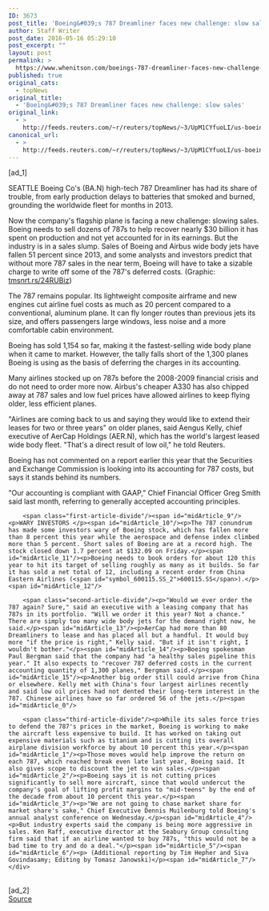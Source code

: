 ```yaml
---
ID: 3673
post_title: 'Boeing&#039;s 787 Dreamliner faces new challenge: slow sales'
author: Staff Writer
post_date: 2016-05-16 05:29:10
post_excerpt: ""
layout: post
permalink: >
  https://www.whenitson.com/boeings-787-dreamliner-faces-new-challenge-slow-sales/
published: true
original_cats:
  - topNews
original_title:
  - 'Boeing&#039;s 787 Dreamliner faces new challenge: slow sales'
original_link:
  - >
    http://feeds.reuters.com/~r/reuters/topNews/~3/UpM1CYfuoLI/us-boeing-787-sales-analysis-idUSKCN0Y70E8
canonical_url:
  - >
    http://feeds.reuters.com/~r/reuters/topNews/~3/UpM1CYfuoLI/us-boeing-787-sales-analysis-idUSKCN0Y70E8
---
```

 [ad_1]
<br><div id="articleText">
<span id="midArticle_start"/>

<span id="midArticle_0"/><span class="focusParagraph" readability="5"><p><span class="articleLocation">SEATTLE</span> Boeing Co's (<span id="symbol_BA.N_0">BA.N</span>) high-tech 787 Dreamliner has had its share of trouble, from early production delays to batteries that smoked and burned, grounding the worldwide fleet for months in 2013. </p></span><span id="midArticle_1"/><p>Now the company's flagship plane is facing a new challenge: slowing sales. Boeing needs to sell dozens of 787s to help recover nearly $30 billion it has spent on production and not yet accounted for in its earnings. But the industry is in a sales slump. Sales of Boeing and Airbus wide body jets have fallen 51 percent since 2013, and some analysts and investors predict that without more 787 sales in the near term, Boeing will have to take a sizable charge to write off some of the 787's deferred costs. (Graphic: <a href="http://tmsnrt.rs/24RUBiz">tmsnrt.rs/24RUBiz</a>)</p><span id="midArticle_2"/><p>The 787 remains popular. Its lightweight composite airframe and new engines cut airline fuel costs as much as 20 percent compared to a conventional, aluminum plane. It can fly longer routes than previous jets its size, and offers passengers large windows, less noise and a more comfortable cabin environment.</p><span id="midArticle_3"/><p>Boeing has sold 1,154 so far, making it the fastest-selling wide body plane when it came to market. However, the tally falls short of the 1,300 planes Boeing is using as the basis of deferring the charges in its accounting. </p><span id="midArticle_4"/><p>Many airlines stocked up on 787s before the 2008-2009 financial crisis and do not need to order more now. Airbus's cheaper A330 has also chipped away at 787 sales and low fuel prices have allowed airlines to keep flying older, less efficient planes.</p><span id="midArticle_5"/><p>"Airlines are coming back to us and saying they would like to extend their leases for two or three years" on older planes, said Aengus Kelly, chief executive of AerCap Holdings (<span id="symbol_AER.N_1">AER.N</span>), which has the world's largest leased wide body fleet. "That's a direct result of low oil," he told Reuters.</p><span id="midArticle_6"/><p>Boeing has not commented on a report earlier this year that the Securities and Exchange Commission is looking into its accounting for 787 costs, but says it stands behind its numbers. </p><span id="midArticle_7"/><p>"Our accounting is compliant with GAAP," Chief Financial Officer Greg Smith said last month, referring to generally accepted accounting principles.</p><span id="midArticle_8"/>
        
        <span class="first-article-divide"/><span id="midArticle_9"/><p>WARY INVESTORS </p><span id="midArticle_10"/><p>The 787 conundrum has made some investors wary of Boeing stock, which has fallen more than 8 percent this year while the aerospace and defense index climbed more than 5 percent. Short sales of Boeing are at a record high. The stock closed down 1.7 percent at $132.09 on Friday.</p><span id="midArticle_11"/><p>Boeing needs to book orders for about 120 this year to hit its target of selling roughly as many as it builds. So far it has sold a net total of 12, including a recent order from China Eastern Airlines (<span id="symbol_600115.SS_2">600115.SS</span>).</p><span id="midArticle_12"/>
        
        <span class="second-article-divide"/><p>"Would we ever order the 787 again? Sure," said an executive with a leasing company that has 787s in its portfolio. "Will we order it this year? Not a chance." There are simply too many wide body jets for the demand right now, he said.</p><span id="midArticle_13"/><p>AerCap had more than 80 Dreamliners to lease and has placed all but a handful. It would buy more "if the price is right," Kelly said. "But if it isn't right, I wouldn't bother."</p><span id="midArticle_14"/><p>Boeing spokesman Paul Bergman said that the company had "a healthy sales pipeline this year." It also expects to "recover 787 deferred costs in the current accounting quantity of 1,300 planes," Bergman said.</p><span id="midArticle_15"/><p>Another big order still could arrive from China or elsewhere. Kelly met with China's four largest airlines recently and said low oil prices had not dented their long-term interest in the 787. Chinese airlines have so far ordered 56 of the jets.</p><span id="midArticle_0"/>
        
        <span class="third-article-divide"/><p>While its sales force tries to defend the 787's prices in the market, Boeing is working to make the aircraft less expensive to build. It has worked on taking out expensive materials such as titanium and is cutting its overall airplane division workforce by about 10 percent this year.</p><span id="midArticle_1"/><p>Those moves would help improve the return on each 787, which reached break even late last year, Boeing said. It also gives scope to discount the jet to win sales.</p><span id="midArticle_2"/><p>Boeing says it is not cutting prices significantly to sell more aircraft, since that would undercut the company's goal of lifting profit margins to "mid-teens" by the end of the decade from about 10 percent this year.</p><span id="midArticle_3"/><p>"We are not going to chase market share for market share's sake," Chief Executive Dennis Muilenburg told Boeing's annual analyst conference on Wednesday.</p><span id="midArticle_4"/><p>But industry experts said the company is being more aggressive in sales. Ken Raff, executive director at the Seabury Group consulting firm said that if an airline wanted to buy 787s, "this would not be a bad time to try and do a deal."</p><span id="midArticle_5"/><span id="midArticle_6"/><p> (Additional reporting by Tim Hepher and Siva Govindasamy; Editing by Tomasz Janowski)</p><span id="midArticle_7"/></div>
<br>[ad_2]
<br><a href="http://feeds.reuters.com/~r/reuters/topNews/~3/UpM1CYfuoLI/us-boeing-787-sales-analysis-idUSKCN0Y70E8">Source </a>